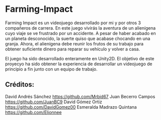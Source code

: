 # Farming-Impact
Farming Impact es un videojuego desarrollado por mi y por otros 3 compañeros de carrera. En este juego vivirás la aventura de un alienígena cuyo viaje se ve frustrado por un accidente. A pesar de haber acabado en un planeta desconocido, la suerte quiso que acabase chocando en una granja. Ahora, el alienígena debe reunir los frutos de su trabajo para obtener suficiente dinero para reparar su vehículo y volver a casa.

El juego ha sido desarrollado enteramente en Unity2D. El objetivo de este proyecyo ha sido obtener la experiencia de desarrollar un videojuego de principio a fin junto con un equipo de trabajo.

## Créditos:
David Andrés Sánchez https://github.com/Mrbid67
Juan Becerro Campos https://github.com/JuanBC9
David Gómez Ortiz https://github.com/DavidGomez00
Esmeralda Madrazo Quintana https://github.com/Elionnee
